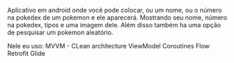 Aplicativo em android onde você pode colocar, ou um nome, ou o número na pokedex de um pokemon e ele aparecerá. Mostrando seu nome, número na pokedex, tipos e uma imagem dele.
Além disso também ha uma opção de pesquisar um pokemon aleatório. 

Nele eu uso:
MVVM - CLean architecture
ViewModel
Coroutines
Flow
Retrofit
Glide
